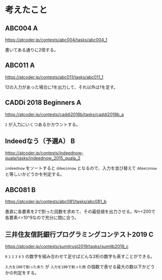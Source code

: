 # 考えたこと

## ABC004 A

https://atcoder.jp/contests/abc004/tasks/abc004_1

書いてある通りに2倍する。

## ABC011 A

https://atcoder.jp/contests/abc011/tasks/abc011_1

12の入力があった場合に1を出力して、それ以外は1を足す。

## CADDi 2018 Beginners A

https://atcoder.jp/contests/caddi2018b/tasks/caddi2018b_a

`2` が入力にいくつあるかカウントする。

## Indeedなう（予選A） B

https://atcoder.jp/contests/indeednow-quala/tasks/indeednow_2015_quala_2

`indeednow` をソートすると `ddeeinnow` となるので、入力を並び替えて `ddeeinnow` と等しいかどうかを判定する。

## ABC081 B

https://atcoder.jp/contests/abc081/tasks/abc081_b

愚直に各要素を2で割った回数を求めて、その最低値を出力させる。N=<200で各要素<=10^9なので充分に間に合う。

## 三井住友信託銀行プログラミングコンテスト2019 C

https://atcoder.jp/contests/sumitrust2019/tasks/sumitb2019_c

`0` `1` `2` `3` `4` `5` の数字を組み合わせて足せばどんな2桁の数字も表すことができる。

`入力を100で割った余り` が `入力を100で割った商` の個数で表せる最大の数以下かどうかの判定をする。
